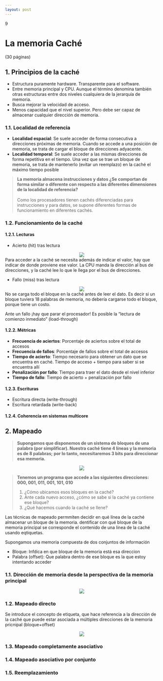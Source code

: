 ```yaml
--- 
layout: post
---
```

<div class="header">
  <div class="numbrerUnit">9</div>
  <h1>La memoria Caché</h1>
  <subtitle> </subtitle>
</div>

(30 páginas)

## 1. Principios de la caché
 - Estructura puramente hardware. Transparente para el software.
 - Entre memoria principal y CPU. Aunque el término denomina también otras estructuras entre dos niveles cualquiera de la jerarquía de memoria.
 - Busca mejorar la velocidad de acceso.
 - Menos capacidad que el nivel superior. Pero debe ser capaz de almacenar cualquier dirección de memoria.

### 1.1. Localidad de referencia
 - **Localidad espacial**: Se suele acceder de forma consecutiva a direcciones próximas de memoria. Cuando se accede a una posición de memoria, se trata de cargar el bloque de direcciones adyacente.
 - **Localidad temporal**: Se suele acceder a las mismas direcciones de forma repetitiva en el tiempo. Una vez que se trae un bloque de memoria, se trata de mantenerlo (evitar un reemplazo) en la caché el máximo tiempo posible

<blockquote>
  <b>La memoria almacena instrucciones y datos ¿Se comportan de forma similar o diferente con respecto a las diferentes dimensiones de la localidad de referencia?</b><br><br>
  Como los procesadores tienen cachés diferenciadas para instrucciones y para datos, se supone diferentes formas de funcionamiento en diferentes cachés.
  
</blockquote>

### 1.2. Funcionamiento de la caché 
#### 1.2.1. Lecturas
* Acierto (hit) tras lectura 

<center><img src="https://i.gyazo.com/e6971754ae2a929480d6363d155764aa.png"></center>
Para acceder a la caché se necesita además de indicar el valor, hay que indicar de donde proviene ese valor. La CPU manda la dirección al bus de direcciones, y la caché lee lo que le llega por el bus de direcciones.

* Fallo (miss) tras lectura

<center><img src="https://i.gyazo.com/ee5628295ceb8fbc086104154575b2cd.png"></center>
No se carga todo el bloque en la caché antes de leer el dato. Es decir si un bloque tuviera 18 palabras de memoria, no debería cargarse todo el bloque, porque tiene un costo.  

Ante un fallo ¡hay que parar el procesador! Es posible la “lectura de comienzo inmediato” (load-through)

#### 1.2.2. Métricas
 - **Frecuencia de aciertos**: Porcentaje de aciertos sobre el total de accesos
 - **Frecuencia de fallos**: Porcentaje de fallos sobre el total de accesos
 - **Tiempo de acierto**: Tiempo necesario para obtener un dato que se encuentra en caché. Tiempo de acceso + tiempo para saber si se encuentra allí
 - **Penalización por fallo**: Tiempo para traer el dato desde el nivel inferior
 - **Tiempo de fallo**: Tiempo de acierto + penalización por fallo


#### 1.2.3. Escrituras
* Escritura directa (write-through)
* Escritura retardada (write-back)

#### 1.2.4. Coherencia en sistemas multicore

## 2. Mapeado

<blockquote>
  <b>Supongamos que disponemos de un sistema de bloques de una palabra (por simplificar). Nuestra caché tiene 4 líneas y la memoria es de 8 palabras; por lo tanto, necesitaremos   3 bits para direccionar esa memoria.</b>
</blockquote>

<center><img src="https://i.gyazo.com/5e184b91df19b9034ac646464866a8c2.png"></center>

<blockquote>
  <b>Tenemos un programa que accede a las siguientes direcciones: 000, 001, 011, 001, 101, 010</b>

  1. ¿Cómo ubicamos esos bloques en la caché?
  2. Ante cada nuevo acceso, ¿cómo se sabe si la caché ya contiene ese bloque?
  3. ¿Qué hacemos cuando la caché se llene?
</blockquote>

Las técnicas de mapeado permmiten decidir en qué línea de la caché almacenar un bloque de la 
memoria. dentificar con qué bloque de la memoria principal se corresponde el contenido de una línea de la caché usando eqtiquetas.
  
Supongamos una memoria compuesta de dos conjuntos de información
  - Bloque: Infdica en que bloque de la memoria está esa direccion
  - Palabra (offset): Que palabra dentro de ese bloque es la que estoy intentando acceder
  
### 1.1. Dirección de memoria desde la perspectiva de la memoria principal
  
  <center><img src="https://i.gyazo.com/197deb9c07a8a68f55fa85bcd4f28b4e.png"></center>
  
### 1.2. Mapeado directo

Se introduce el concepto de etiqueta, que hace referencia a la dirección de la caché que puede estar asociada a múltiples direcciones de la memoria pricnipal (bloque+offset)
  
<center><img src="https://i.gyazo.com/6ab24e1ddf91b7988af6e33c2be90538.png"></center>
  

  
### 1.3. Mapeado completamente asociativo
### 1.4. Mapeado asociativo por conjunto
### 1.5. Reemplazamiento
